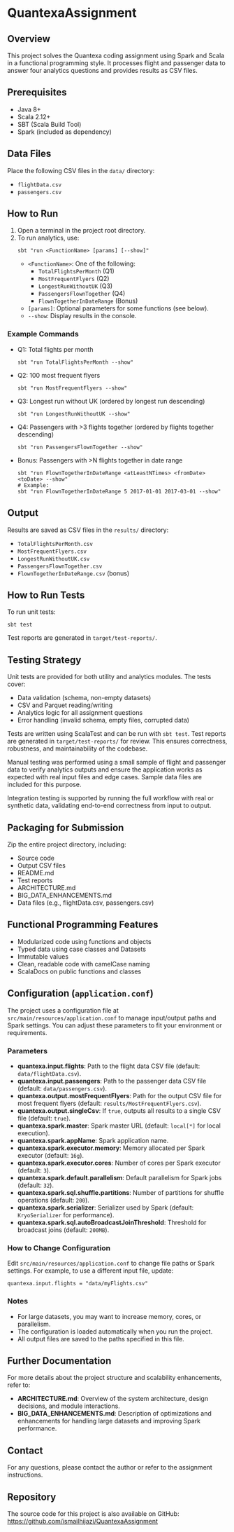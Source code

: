 # QuantexaAssignment

## Overview
This project solves the Quantexa coding assignment using Spark and Scala in a functional programming style. It processes flight and passenger data to answer four analytics questions and provides results as CSV files.

## Prerequisites
- Java 8+
- Scala 2.12+
- SBT (Scala Build Tool)
- Spark (included as dependency)

## Data Files
Place the following CSV files in the `data/` directory:
- `flightData.csv`
- `passengers.csv`

## How to Run
1. Open a terminal in the project root directory.
2. To run analytics, use:
   ```
   sbt "run <FunctionName> [params] [--show]"
   ```
   - `<FunctionName>`: One of the following:
     - `TotalFlightsPerMonth` (Q1)
     - `MostFrequentFlyers` (Q2)
     - `LongestRunWithoutUK` (Q3)
     - `PassengersFlownTogether` (Q4)
     - `FlownTogetherInDateRange` (Bonus)
   - `[params]`: Optional parameters for some functions (see below).
   - `--show`: Display results in the console.

### Example Commands
- Q1: Total flights per month
  ```
  sbt "run TotalFlightsPerMonth --show"
  ```
- Q2: 100 most frequent flyers
  ```
  sbt "run MostFrequentFlyers --show"
  ```
- Q3: Longest run without UK (ordered by longest run descending)
  ```
  sbt "run LongestRunWithoutUK --show"
  ```
- Q4: Passengers with >3 flights together (ordered by flights together descending)
  ```
  sbt "run PassengersFlownTogether --show"
  ```
- Bonus: Passengers with >N flights together in date range
  ```
  sbt "run FlownTogetherInDateRange <atLeastNTimes> <fromDate> <toDate> --show"
  # Example:
  sbt "run FlownTogetherInDateRange 5 2017-01-01 2017-03-01 --show"
  ```

## Output
Results are saved as CSV files in the `results/` directory:
- `TotalFlightsPerMonth.csv`
- `MostFrequentFlyers.csv`
- `LongestRunWithoutUK.csv`
- `PassengersFlownTogether.csv`
- `FlownTogetherInDateRange.csv` (bonus)

## How to Run Tests
To run unit tests:
```
sbt test
```
Test reports are generated in `target/test-reports/`.

## Testing Strategy
Unit tests are provided for both utility and analytics modules. The tests cover:
- Data validation (schema, non-empty datasets)
- CSV and Parquet reading/writing
- Analytics logic for all assignment questions
- Error handling (invalid schema, empty files, corrupted data)

Tests are written using ScalaTest and can be run with `sbt test`. Test reports are generated in `target/test-reports/` for review. This ensures correctness, robustness, and maintainability of the codebase.

Manual testing was performed using a small sample of flight and passenger data to verify analytics outputs and ensure the application works as expected with real input files and edge cases. Sample data files are included for this purpose.

Integration testing is supported by running the full workflow with real or synthetic data, validating end-to-end correctness from input to output.

## Packaging for Submission
Zip the entire project directory, including:
- Source code
- Output CSV files
- README.md
- Test reports
- ARCHITECTURE.md
- BIG_DATA_ENHANCEMENTS.md
- Data files (e.g., flightData.csv, passengers.csv)

## Functional Programming Features
- Modularized code using functions and objects
- Typed data using case classes and Datasets
- Immutable values
- Clean, readable code with camelCase naming
- ScalaDocs on public functions and classes

## Configuration (`application.conf`)
The project uses a configuration file at `src/main/resources/application.conf` to manage input/output paths and Spark settings. You can adjust these parameters to fit your environment or requirements.

### Parameters
- **quantexa.input.flights**: Path to the flight data CSV file (default: `data/flightData.csv`).
- **quantexa.input.passengers**: Path to the passenger data CSV file (default: `data/passengers.csv`).
- **quantexa.output.mostFrequentFlyers**: Path for the output CSV file for most frequent flyers (default: `results/MostFrequentFlyers.csv`).
- **quantexa.output.singleCsv**: If `true`, outputs all results to a single CSV file (default: `true`).
- **quantexa.spark.master**: Spark master URL (default: `local[*]` for local execution).
- **quantexa.spark.appName**: Spark application name.
- **quantexa.spark.executor.memory**: Memory allocated per Spark executor (default: `16g`).
- **quantexa.spark.executor.cores**: Number of cores per Spark executor (default: `3`).
- **quantexa.spark.default.parallelism**: Default parallelism for Spark jobs (default: `32`).
- **quantexa.spark.sql.shuffle.partitions**: Number of partitions for shuffle operations (default: `200`).
- **quantexa.spark.serializer**: Serializer used by Spark (default: `KryoSerializer` for performance).
- **quantexa.spark.sql.autoBroadcastJoinThreshold**: Threshold for broadcast joins (default: `200MB`).

### How to Change Configuration
Edit `src/main/resources/application.conf` to change file paths or Spark settings. For example, to use a different input file, update:
```
quantexa.input.flights = "data/myFlights.csv"
```

### Notes
- For large datasets, you may want to increase memory, cores, or parallelism.
- The configuration is loaded automatically when you run the project.
- All output files are saved to the paths specified in this file.

## Further Documentation
For more details about the project structure and scalability enhancements, refer to:
- **ARCHITECTURE.md**: Overview of the system architecture, design decisions, and module interactions.
- **BIG_DATA_ENHANCEMENTS.md**: Description of optimizations and enhancements for handling large datasets and improving Spark performance.

## Contact
For any questions, please contact the author or refer to the assignment instructions.

## Repository
The source code for this project is also available on GitHub:
https://github.com/ismailhijazi/QuantexaAssignment

